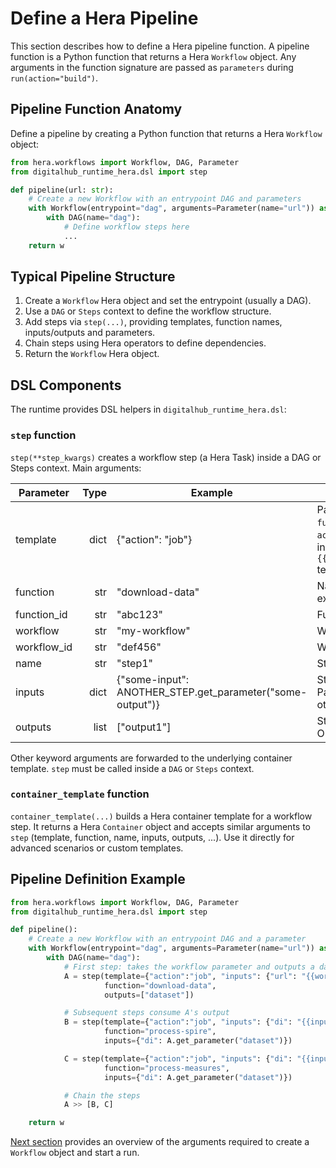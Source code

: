 # Define a Hera Pipeline

This section describes how to define a Hera pipeline function. A pipeline function is a Python function that returns a Hera `Workflow` object. Any arguments in the function signature are passed as `parameters` during `run(action="build")`.

## Pipeline Function Anatomy

Define a pipeline by creating a Python function that returns a Hera `Workflow` object:

```python
from hera.workflows import Workflow, DAG, Parameter
from digitalhub_runtime_hera.dsl import step

def pipeline(url: str):
    # Create a new Workflow with an entrypoint DAG and parameters
    with Workflow(entrypoint="dag", arguments=Parameter(name="url")) as w:
        with DAG(name="dag"):
            # Define workflow steps here
            ...
    return w
```

## Typical Pipeline Structure

1. Create a `Workflow` Hera object and set the entrypoint (usually a DAG).
2. Use a `DAG` or `Steps` context to define the workflow structure.
3. Add steps via `step(...)`, providing templates, function names, inputs/outputs and parameters.
4. Chain steps using Hera operators to define dependencies.
5. Return the `Workflow` Hera object.

## DSL Components

The runtime provides DSL helpers in `digitalhub_runtime_hera.dsl`:

### `step` function

`step(**step_kwargs)` creates a workflow step (a Hera Task) inside a DAG or Steps context. Main arguments:

| Parameter   | Type      | Example    | Description |
|---|---:|---|---|
| template    | dict | {"action": "job"} | Parameters template to pass to `function.run()` or `workflow.run()`. The `action` key is always required. To pass inputs from other steps use the `{{inputs.parameters.parameter_name}}` template syntax. |
| function    | str  | "download-data" | Name of the digitalhub function to execute. |
| function_id | str  | "abc123"        | Function ID (optional). |
| workflow    | str  | "my-workflow"   | Workflow name (optional). |
| workflow_id | str  | "def456"        | Workflow ID (optional). |
| name        | str  | "step1"         | Step name. |
| inputs      | dict | {"some-input": ANOTHER_STEP.get_parameter("some-output")} | Step inputs. Keys become Hera Parameters; values can reference other steps' outputs. |
| outputs     | list | ["output1"]     | Step outputs. These become Hera Outputs and Artifacts. |

Other keyword arguments are forwarded to the underlying container template. `step` must be called inside a `DAG` or `Steps` context.

### `container_template` function

`container_template(...)` builds a Hera container template for a workflow step. It returns a Hera `Container` object and accepts similar arguments to `step` (template, function, name, inputs, outputs, ...). Use it directly for advanced scenarios or custom templates.

## Pipeline Definition Example

```python
from hera.workflows import Workflow, DAG, Parameter
from digitalhub_runtime_hera.dsl import step

def pipeline():
    # Create a new Workflow with an entrypoint DAG and a parameter
    with Workflow(entrypoint="dag", arguments=Parameter(name="url")) as w:
        with DAG(name="dag"):
            # First step: takes the workflow parameter and outputs a dataset
            A = step(template={"action":"job", "inputs": {"url": "{{workflow.parameters.url}}"}},
                     function="download-data",
                     outputs=["dataset"])

            # Subsequent steps consume A's output
            B = step(template={"action":"job", "inputs": {"di": "{{inputs.parameters.di}}"}},
                     function="process-spire",
                     inputs={"di": A.get_parameter("dataset")})

            C = step(template={"action":"job", "inputs": {"di": "{{inputs.parameters.di}}"}},
                     function="process-measures",
                     inputs={"di": A.get_parameter("dataset")})

            # Chain the steps
            A >> [B, C]

    return w
```

[Next section](execution.md) provides an overview of the arguments required to create a `Workflow` object and start a run.
